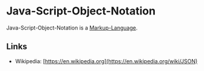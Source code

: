 # Java-Script-Object-Notation

Java-Script-Object-Notation is a [Markup-Language](9300000.md).

## Links

- Wikipedia: [https://en.wikipedia.org](https://en.wikipedia.org/wiki/JSON)
